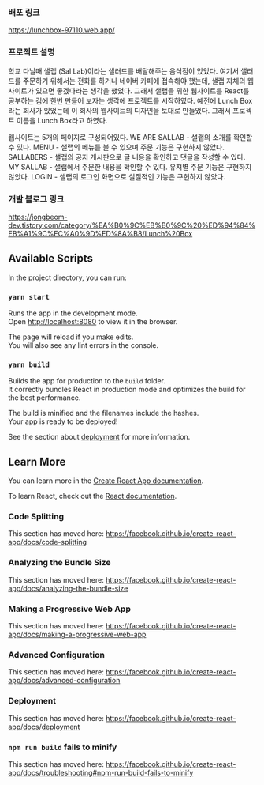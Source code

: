 ### 배포 링크
https://lunchbox-97110.web.app/

### 프로젝트 설명
학교 다닐때 샐랩 (Sal Lab)이라는 샐러드를 배달해주는 음식점이 있었다. 여기서 샐러드를 주문하기 위해서는 전화를 하거나 네이버 카페에 접속해야 했는데, 샐랩 자체의 웹사이트가 있으면 좋겠다라는 생각을 했었다. 그래서 샐랩을 위한 웹사이트를 React를 공부하는 김에 한번 만들어 보자는 생각에 프로젝트를 시작하였다. 예전에 Lunch Box라는 회사가 있었는데 이 회사의 웹사이트의 디자인을 토대로 만들었다. 그래서 프로젝트 이름을 Lunch Box라고 하였다.

웹사이트는 5개의 페이지로 구성되어있다.
WE ARE SALLAB - 샐랩의 소개를 확인할 수 있다.
MENU - 샐랩의 메뉴를 볼 수 있으며 주문 기능은 구현하지 않았다.
SALLABERS - 샐랩의 공지 게시판으로 글 내용을 확인하고 댓글을 작성할 수 있다.
MY SALLAB - 샐랩에서 주문한 내용을 확인할 수 있다. 유져별 주문 기능은 구현하지 않았다.
LOGIN - 샐랩의 로그인 화면으로 실질적인 기능은 구현하지 않았다.

### 개발 블로그 링크

https://jongbeom-dev.tistory.com/category/%EA%B0%9C%EB%B0%9C%20%ED%94%84%EB%A1%9C%EC%A0%9D%ED%8A%B8/Lunch%20Box

## Available Scripts

In the project directory, you can run:

### `yarn start`

Runs the app in the development mode.<br>
Open [http://localhost:8080](http://localhost:8080) to view it in the browser.

The page will reload if you make edits.<br>
You will also see any lint errors in the console.

### `yarn build`

Builds the app for production to the `build` folder.<br>
It correctly bundles React in production mode and optimizes the build for the best performance.

The build is minified and the filenames include the hashes.<br>
Your app is ready to be deployed!

See the section about [deployment](https://facebook.github.io/create-react-app/docs/deployment) for more information.

## Learn More

You can learn more in the [Create React App documentation](https://facebook.github.io/create-react-app/docs/getting-started).

To learn React, check out the [React documentation](https://reactjs.org/).

### Code Splitting

This section has moved here: https://facebook.github.io/create-react-app/docs/code-splitting

### Analyzing the Bundle Size

This section has moved here: https://facebook.github.io/create-react-app/docs/analyzing-the-bundle-size

### Making a Progressive Web App

This section has moved here: https://facebook.github.io/create-react-app/docs/making-a-progressive-web-app

### Advanced Configuration

This section has moved here: https://facebook.github.io/create-react-app/docs/advanced-configuration

### Deployment

This section has moved here: https://facebook.github.io/create-react-app/docs/deployment

### `npm run build` fails to minify

This section has moved here: https://facebook.github.io/create-react-app/docs/troubleshooting#npm-run-build-fails-to-minify
